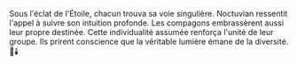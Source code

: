 Sous l'éclat de l'Étoile, chacun trouva sa voie singulière.
Noctuvian ressentit l'appel à suivre son intuition profonde.
Les compagons embrassèrent aussi leur propre destinée.
Cette individualité assumée renforça l'unité de leur groupe.
Ils prirent conscience que la véritable lumière émane de la diversité.
🌌🕯️
